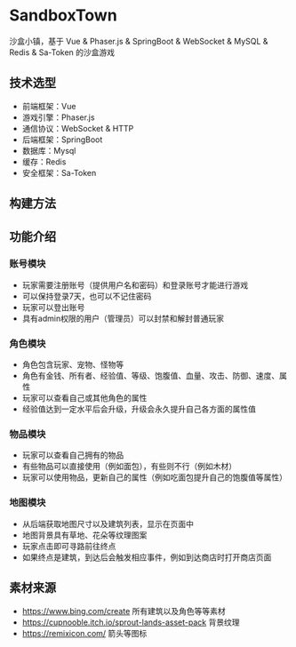 # SandboxTown

沙盒小镇，基于 Vue & Phaser.js & SpringBoot & WebSocket & MySQL & Redis & Sa-Token 的沙盒游戏

## 技术选型

- 前端框架：Vue
- 游戏引擎：Phaser.js
- 通信协议：WebSocket & HTTP
- 后端框架：SpringBoot
- 数据库：Mysql
- 缓存：Redis
- 安全框架：Sa-Token

## 构建方法



## 功能介绍

### 账号模块

- 玩家需要注册账号（提供用户名和密码）和登录账号才能进行游戏
- 可以保持登录7天，也可以不记住密码
- 玩家可以登出账号
- 具有admin权限的用户（管理员）可以封禁和解封普通玩家

### 角色模块

- 角色包含玩家、宠物、怪物等
- 角色有金钱、所有者、经验值、等级、饱腹值、血量、攻击、防御、速度、属性
- 玩家可以查看自己或其他角色的属性
- 经验值达到一定水平后会升级，升级会永久提升自己各方面的属性值

### 物品模块

- 玩家可以查看自己拥有的物品
- 有些物品可以直接使用（例如面包），有些则不行（例如木材）
- 玩家可以使用物品，更新自己的属性（例如吃面包提升自己的饱腹值等属性）

### 地图模块

- 从后端获取地图尺寸以及建筑列表，显示在页面中
- 地图背景具有草地、花朵等纹理图案
- 玩家点击即可寻路前往终点
- 如果终点是建筑，到达后会触发相应事件，例如到达商店时打开商店页面

## 素材来源

- https://www.bing.com/create 所有建筑以及角色等等素材
- https://cupnooble.itch.io/sprout-lands-asset-pack 背景纹理
- https://remixicon.com/ 箭头等图标

